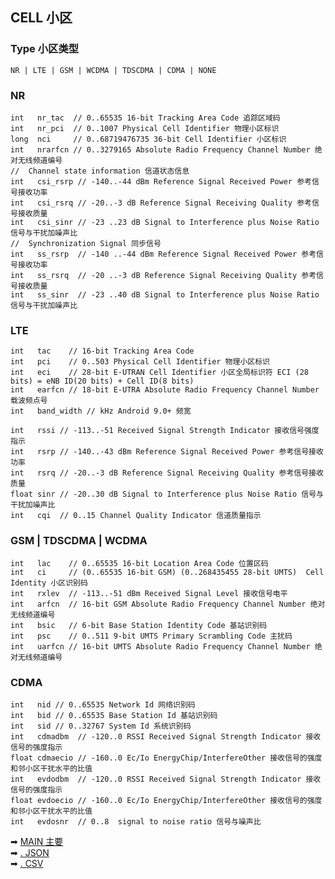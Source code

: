 ## CELL 小区

### Type 小区类型

    NR | LTE | GSM | WCDMA | TDSCDMA | CDMA | NONE

### NR

    int   nr_tac  // 0..65535 16-bit Tracking Area Code 追踪区域码
    int   nr_pci  // 0..1007 Physical Cell Identifier 物理小区标识
    long  nci     // 0..68719476735 36-bit Cell Identifier 小区标识
    int   nrarfcn // 0..3279165 Absolute Radio Frequency Channel Number 绝对无线频道编号
    //  Channel state information 信道状态信息
    int   csi_rsrp // -140..-44 dBm Reference Signal Received Power 参考信号接收功率
    int   csi_rsrq // -20..-3 dB Reference Signal Receiving Quality 参考信号接收质量
    int   csi_sinr // -23 ..23 dB Signal to Interference plus Noise Ratio 信号与干扰加噪声比
    //  Synchronization Signal 同步信号
    int   ss_rsrp  // -140 ..-44 dBm Reference Signal Received Power 参考信号接收功率
    int   ss_rsrq  // -20 ..-3 dB Reference Signal Receiving Quality 参考信号接收质量
    int   ss_sinr  // -23 ..40 dB Signal to Interference plus Noise Ratio 信号与干扰加噪声比

### LTE

    int   tac    // 16-bit Tracking Area Code
    int   pci    // 0..503 Physical Cell Identifier 物理小区标识
    int   eci    // 28-bit E-UTRAN Cell Identifier 小区全局标识符 ECI (28 bits) = eNB ID(20 bits) + Cell ID(8 bits)
    int   earfcn // 18-bit E-UTRA Absolute Radio Frequency Channel Number 载波频点号
    int   band_width // kHz Android 9.0+ 频宽

    int   rssi // -113..-51 Received Signal Strength Indicator 接收信号强度指示
    int   rsrp // -140..-43 dBm Reference Signal Received Power 参考信号接收功率
    int   rsrq // -20..-3 dB Reference Signal Receiving Quality 参考信号接收质量
    float sinr // -20..30 dB Signal to Interference plus Noise Ratio 信号与干扰加噪声比
    int   cqi  // 0..15 Channel Quality Indicator 信道质量指示

### GSM | TDSCDMA | WCDMA

    int   lac    // 0..65535 16-bit Location Area Code 位置区码
    int   ci     // (0..65535 16-bit GSM) (0..268435455 28-bit UMTS)  Cell Identity 小区识别码
    int   rxlev  // -113..-51 dBm Received Signal Level 接收信号电平
    int   arfcn  // 16-bit GSM Absolute Radio Frequency Channel Number 绝对无线频道编号
    int   bsic   // 6-bit Base Station Identity Code 基站识别码
    int   psc    // 0..511 9-bit UMTS Primary Scrambling Code 主扰码
    int   uarfcn // 16-bit UMTS Absolute Radio Frequency Channel Number 绝对无线频道编号

### CDMA

    int   nid // 0..65535 Network Id 网络识别码
    int   bid // 0..65535 Base Station Id 基站识别码
    int   sid // 0..32767 System Id 系统识别码
    int   cdmadbm  // -120..0 RSSI Received Signal Strength Indicator 接收信号的强度指示
    float cdmaecio // -160..0 Ec/Io EnergyChip/InterfereOther 接收信号的强度和邻小区干扰水平的比值
    int   evdodbm  // -120..0 RSSI Received Signal Strength Indicator 接收信号的强度指示
    float evdoecio // -160..0 Ec/Io EnergyChip/InterfereOther 接收信号的强度和邻小区干扰水平的比值
    int   evdosnr  // 0..8  signal to noise ratio 信号与噪声比

➡ [MAIN 主要](2022-07-28-MAIN.md)   
➡ [. JSON](2022-07-28-JSON.md)  
➡ [. CSV](2022-07-28-CSV.md)  